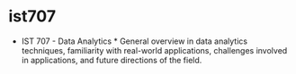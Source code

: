 # ist707
* IST 707 - Data Analytics     * General overview in data analytics techniques, familiarity with real-world applications, challenges involved in applications, and future directions of the field.

